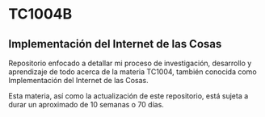# TC1004B
## Implementación del Internet de las Cosas 

Repositorio enfocado a detallar mi proceso de investigación, desarrollo y aprendizaje de todo acerca de la materia TC1004, también conocida como Implementación del Internet de las Cosas. 

Esta materia, así como la actualización de este repositorio, está sujeta a durar un aproximado de 10 semanas o 70 días. 
